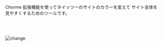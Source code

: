Chorme 拡張機能を使ってタイッツーのサイトのカラーを変えて
サイト全体を見やすくするためのツールです。
<br>
<br>
<br>
<br>

![change](https://github.com/Ultraleaf/Taittsuu-chrome_addon/assets/138953741/449a21f9-33af-433d-93da-4ba8a03276d6)


